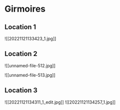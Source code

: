 # Girmoires
## Location 1
![[20221121133423_1.jpg]]
## Location 2

![[unnamed-file-512.jpg]]

![[unnamed-file-513.jpg]]
## Location 3
![[20221121134311_1_edit.jpg]]
![[20221121134257_1.jpg]]



